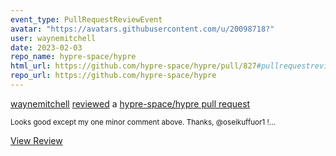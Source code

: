 ```yaml
---
event_type: PullRequestReviewEvent
avatar: "https://avatars.githubusercontent.com/u/20098718?"
user: waynemitchell
date: 2023-02-03
repo_name: hypre-space/hypre
html_url: https://github.com/hypre-space/hypre/pull/827#pullrequestreview-1283811707
repo_url: https://github.com/hypre-space/hypre
---
```


<a href='https://github.com/waynemitchell' target='_blank'>waynemitchell</a> <a href='https://github.com/hypre-space/hypre/pull/827#pullrequestreview-1283811707' target='_blank'>reviewed</a> a <a href='https://github.com/hypre-space/hypre/pull/827' target='_blank'>hypre-space/hypre pull request</a>

<small>Looks good except my one minor comment above. Thanks, @oseikuffuor1 !...</small>

<a href='https://github.com/hypre-space/hypre/pull/827#pullrequestreview-1283811707' target='_blank'>View Review</a>